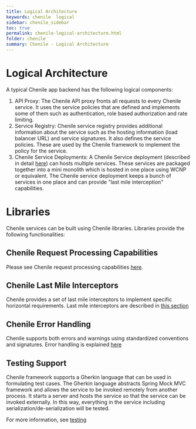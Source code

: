 ```yaml
---
title: Logical Architecture
keywords: chenile  logical
sidebar: chenile_sidebar
toc: true
permalink: chenile-logical-architecture.html
folder: chenile
summary: Chenile - Logical Architecture
---
```


# Logical Architecture

A typical Chenile app backend has the following logical components:
1. API Proxy: The Chenile API proxy fronts all requests to every Chenile service. It uses the service policies that are defined and implements some of them such as authentication, role based authorization and rate limiting. 
2. Service Registry: Chenile service registry provides additional information about the service such as the hosting information (load balancer URL) and service signatures. It also defines the service policies. These are used by the Chenile framework to implement the policy for the service.
3. Chenile Service Deployments: A Chenile Service deployment (described in detail [here](deployment)) can hosts multiple services. These services are packaged together into a mini monolith which is hosted in one place using WCNP or equivalent. The Chenile service deployment keeps a bunch of services in one place and can provide "last mile interception" capabilities.

# Libraries
Chenile services can be built using Chenile libraries. Libraries provide the following functionalities:

## Chenile Request Processing Capabilities
Please see Chenile request processing capabilities [here](request-processing).

## Chenile Last Mile Interceptors
Chenile provides a set of last mile interceptors to implement specific horizontal requirements. Last mile interceptors are described in [this section](last-mile-interception)

## Chenile Error Handling
Chenile supports both errors and warnings using standardized conventions and signatures. Error handling is explained [here](error-handling)

## 

## Testing Support
Chenile framework supports a Gherkin language that can be used in formulating test cases. The Gherkin language abstracts Spring Mock MVC framework and allows the service to be invoked remotely from another process. It starts a server and hosts the service so that the service can be invoked externally. In this way, everything in the service including serialization/de-serialization will be tested. 

For more information, see [testing](testing)

